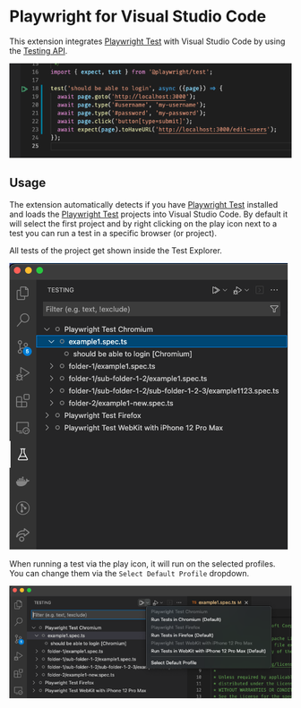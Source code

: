 # Playwright for Visual Studio Code

This extension integrates [Playwright Test] with Visual Studio Code by using the [Testing API](https://code.visualstudio.com/api/extension-guides/testing).

![Example test](./images/example-test.png)

## Usage

The extension automatically detects if you have [Playwright Test] installed and loads the [Playwright Test] projects into Visual Studio Code. By default it will select the first project and by right clicking on the play icon next to a test you can run a test in a specific browser (or project).

All tests of the project get shown inside the Test Explorer.

![Test Explorer](./images/test-explorer.png)

When running a test via the play icon, it will run on the selected profiles. You can change them via the `Select Default Profile` dropdown.

![Select default project](./images/select-default-project.png)

[Playwright Test]: https://playwright.dev/docs/intro/#first-test